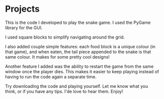 # Projects

This is the code I developed to play the snake game. I used the PyGame library for the GUI.

I used square blocks to simplify navigating around the grid. 

I also added couple simple features: each food block is a unique colour (in that game), and when eaten, the tail piece appended to the snake is that same colour. It makes for some pretty cool designs!

Another feature I added was the ability to restart the game from the same window once the player dies. This makes it easier to keep playing instead of having to run the code again a separate time.

Try downloading the code and playing yourself. Let me know what you think, or if you have any tips. I'de love to hear them. Enjoy!
